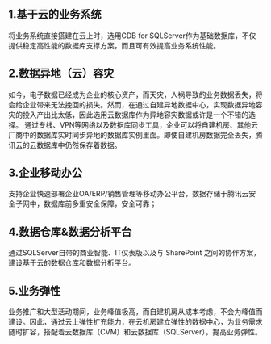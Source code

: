 ## 1.基于云的业务系统
将业务系统直接搭建在云上时，选用CDB for SQLServer作为基础数据库，不仅提供稳定高性能的数据库支撑方案，而且可有效提高业务系统性能。

## 2.数据异地（云）容灾
如今，电子数据已经成为企业的核心资产，而天灾，人祸导致的业务数据丢失，将会给企业带来无法挽回的损失。然而，在通过自建异地数据中心，实现数据异地容灾的投入产出比太低，因此选用云数据库作为异地容灾数据或许是一个不错的选择。
通过专线、VPN等网络以及数据库同步工具，企业可以将自建机房、其他云厂商中的数据库实时同步异地的数据库实例里面。即使自建机房数据完全丢失，腾讯云的云数据库中仍然保存着数据。

## 3.企业移动办公
支持企业快速部署企业OA/ERP/销售管理等移动办公平台，数据存储于腾讯云安全子网中，数据库前多重安全保障，安全可靠；

## 4.数据仓库&数据分析平台
通过SQLServer自带的商业智能、IT仪表版以及与 SharePoint 之间的协作方案，建设基于云的数据仓库和数据分析平台。

## 5.业务弹性
业务推广和大型活动期间，业务峰值极高，而自建机房从成本考虑，不会为峰值而建设。因此，通过云上弹性扩充能力，在云机房建立弹性的数据中心，为业务需求随时扩容，搭配着云数据库（CVM）和云数据库（SQLServer），提高业务弹性。
